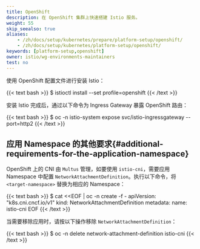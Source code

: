 ```yaml
---
title: OpenShift
description: 在 OpenShift 集群上快速搭建 Istio 服务。
weight: 55
skip_seealso: true
aliases:
    - /zh/docs/setup/kubernetes/prepare/platform-setup/openshift/
    - /zh/docs/setup/kubernetes/platform-setup/openshift/
keywords: [platform-setup,openshift]
owner: istio/wg-environments-maintainers
test: no
---
```


使用 OpenShift 配置文件进行安装 Istio：

{{< text bash >}}
$ istioctl install --set profile=openshift
{{< /text >}}

安装 Istio 完成后，通过以下命令为 Ingress Gateway 暴露 OpenShift 路由：

{{< text bash >}}
$ oc -n istio-system expose svc/istio-ingressgateway --port=http2
{{< /text >}}

## 应用 Namespace 的其他要求{#additional-requirements-for-the-application-namespace}

OpenShift 上的 CNI 由 `Multus` 管理，如要使用 `istio-cni`，需要应用 Namespace 中配置 `NetworkAttachmentDefinition`。执行以下命令，将 `<target-namespace>` 替换为相应的 Namespace：

{{< text bash >}}
$ cat <<EOF | oc -n <target-namespace> create -f -
apiVersion: "k8s.cni.cncf.io/v1"
kind: NetworkAttachmentDefinition
metadata:
  name: istio-cni
EOF
{{< /text >}}

当需要移除应用时，请按以下操作移除 `NetworkAttachmentDefinition`：

{{< text bash >}}
$ oc -n <target-namespace> delete network-attachment-definition istio-cni
{{< /text >}}
